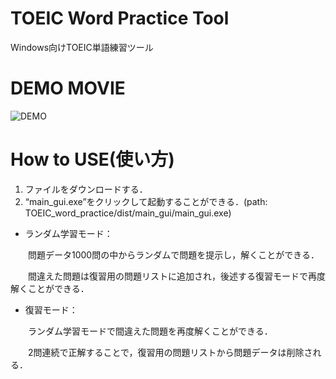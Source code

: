 # TOEIC Word Practice Tool
Windows向けTOEIC単語練習ツール

# DEMO MOVIE
![DEMO](https://user-images.githubusercontent.com/66713187/116481226-c3ab4980-a8bd-11eb-918d-e7012b3ee1a9.gif)

# How to USE(使い方)
1. ファイルをダウンロードする．
2. “main_gui.exe”をクリックして起動することができる．(path: TOEIC_word_practice/dist/main_gui/main_gui.exe)

* ランダム学習モード：

　　問題データ1000問の中からランダムで問題を提示し，解くことができる．

　　間違えた問題は復習用の問題リストに追加され，後述する復習モードで再度解くことができる．
  
* 復習モード：

　　ランダム学習モードで間違えた問題を再度解くことができる．

　　2問連続で正解することで，復習用の問題リストから問題データは削除される．
